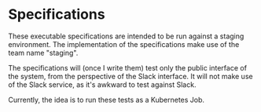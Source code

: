 Specifications
==============
These executable specifications are intended to be run against a staging environment. The
implementation of the specifications make use of the team name "staging".

The specifications will (once I write them) test only the public interface of the system, from the
perspective of the Slack interface. It will not make use of the Slack service, as it's awkward to
test against Slack.

Currently, the idea is to run these tests as a Kubernetes Job.
